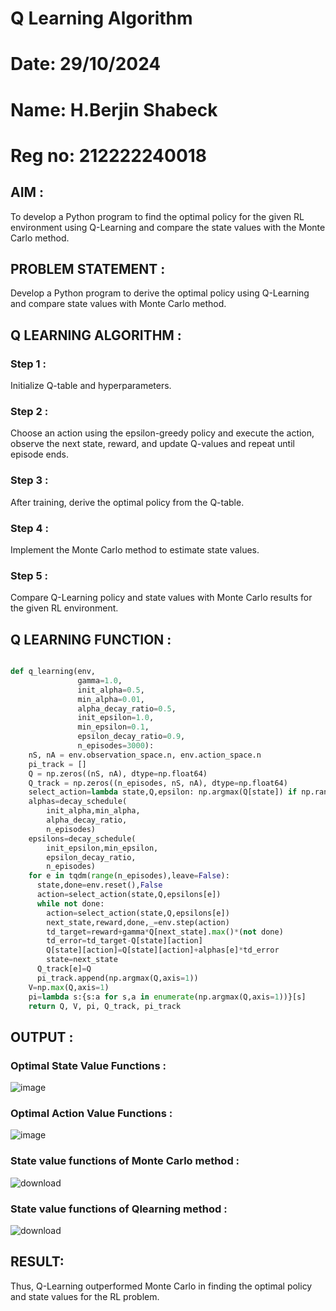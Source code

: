 # Q Learning Algorithm
# Date: 29/10/2024
# Name: H.Berjin Shabeck
# Reg no: 212222240018

## AIM :

To develop a Python program to find the optimal policy for the given RL environment using Q-Learning and compare the state values with the Monte Carlo method.

## PROBLEM STATEMENT :

Develop a Python program to derive the optimal policy using Q-Learning and compare state values with Monte Carlo method.

## Q LEARNING ALGORITHM :

### Step 1 :

Initialize Q-table and hyperparameters.

### Step 2 :

Choose an action using the epsilon-greedy policy and execute the action, observe the next state, reward, and update Q-values and repeat until episode ends.

### Step 3 :

After training, derive the optimal policy from the Q-table.

### Step 4 :

Implement the Monte Carlo method to estimate state values.

### Step 5 :

Compare Q-Learning policy and state values with Monte Carlo results for the given RL environment.

## Q LEARNING FUNCTION :

```python

def q_learning(env,
               gamma=1.0,
               init_alpha=0.5,
               min_alpha=0.01,
               alpha_decay_ratio=0.5,
               init_epsilon=1.0,
               min_epsilon=0.1,
               epsilon_decay_ratio=0.9,
               n_episodes=3000):
    nS, nA = env.observation_space.n, env.action_space.n
    pi_track = []
    Q = np.zeros((nS, nA), dtype=np.float64)
    Q_track = np.zeros((n_episodes, nS, nA), dtype=np.float64)
    select_action=lambda state,Q,epsilon: np.argmax(Q[state]) if np.random.random()>epsilon else np.random.randint(len(Q[state]))
    alphas=decay_schedule(
        init_alpha,min_alpha,
        alpha_decay_ratio,
        n_episodes)
    epsilons=decay_schedule(
        init_epsilon,min_epsilon,
        epsilon_decay_ratio,
        n_episodes)
    for e in tqdm(range(n_episodes),leave=False):
      state,done=env.reset(),False
      action=select_action(state,Q,epsilons[e])
      while not done:
        action=select_action(state,Q,epsilons[e])
        next_state,reward,done,_=env.step(action)
        td_target=reward+gamma*Q[next_state].max()*(not done)
        td_error=td_target-Q[state][action]
        Q[state][action]=Q[state][action]+alphas[e]*td_error
        state=next_state
      Q_track[e]=Q
      pi_track.append(np.argmax(Q,axis=1))
    V=np.max(Q,axis=1)
    pi=lambda s:{s:a for s,a in enumerate(np.argmax(Q,axis=1))}[s]
    return Q, V, pi, Q_track, pi_track

```

## OUTPUT :

### Optimal State Value Functions :

![image](https://github.com/user-attachments/assets/afc6aae7-0d16-4db5-8b6f-b6aedeaf53f8)



### Optimal Action Value Functions :

![image](https://github.com/user-attachments/assets/3b2d4d86-c8fd-4244-9b4a-7ec243532f94)



### State value functions of Monte Carlo method :

![download](https://github.com/user-attachments/assets/8cb336c1-b825-4d8b-bfcd-927965e1dc2f)



### State value functions of Qlearning method :

![download](https://github.com/user-attachments/assets/b1a0cff1-ec3a-4532-8bcc-51be9ab6294d)



## RESULT:

Thus, Q-Learning outperformed Monte Carlo in finding the optimal policy and state values for the RL problem.
